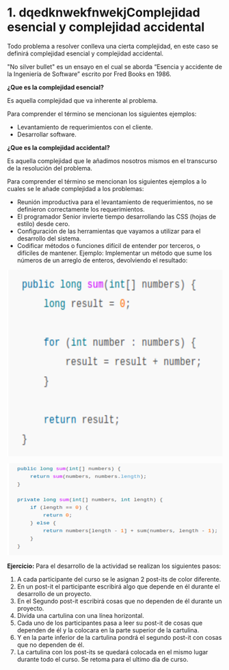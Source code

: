 # 1. dqedknwekfnwekjComplejidad esencial y complejidad accidental

Todo problema a resolver conlleva una cierta complejidad,  en este caso se definirá complejidad esencial y complejidad accidental.

"No silver bullet" es un ensayo en el cual se aborda “Esencia y accidente de la Ingeniería de Software” escrito por Fred Books en 1986.

__¿Que es la complejidad esencial?__

Es aquella complejidad que va inherente al problema.

Para comprender el término se mencionan los siguientes ejemplos:

* Levantamiento de requerimientos con el cliente.
* Desarrollar software.

__¿Que es la complejidad accidental?__

Es aquella complejidad que le añadimos nosotros mismos en el transcurso de la resolución del problema.
 
Para comprender el término se mencionan los siguientes ejemplos a lo cuales se le añade complejidad a los problemas:

* Reunión improductiva para el levantamiento de requerimientos, no se definieron correctamente los requerimientos.
* El programador Senior invierte tiempo desarrollando las CSS (hojas de estilo) desde cero.
* Configuración de las herramientas que vayamos a utilizar para el desarrollo del sistema.
* Codificar métodos o funciones difícil de entender por terceros, o difíciles de mantener. Ejemplo: Implementar un método que sume los números de un arreglo de enteros, devolviendo el resultado:

![sencillo](images/Complejidad1.png)

![Complejo](images/Complejidad2.png)

__Ejercicio:__ Para el desarrollo de la actividad se realizan los siguientes pasos:

1. A cada participante del curso se le asignan 2 post-its de color diferente.
2. En un post-it el participante escribirá algo que depende en él durante el desarrollo de un proyecto.
3. En el Segundo post-it escribirá cosas que no dependen de él durante un proyecto.
4. Divida una cartulina con una línea horizontal.
5. Cada uno de los participantes pasa a leer su post-it de cosas que dependen de él y la colocara en la parte superior de la cartulina.
6. Y en la parte inferior de la cartulina pondrá el segundo post-it con cosas que no dependen de él.
7. La cartulina con los post-its se quedará colocada en el mismo lugar durante todo el curso. Se retoma para el ultimo dia de curso.

